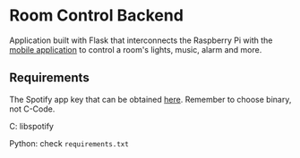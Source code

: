 # Room Control Backend

Application built with Flask that interconnects the Raspberry Pi with the
[mobile application](https://github.com/miguelfrde/roomcontrol) to
control a room's lights, music, alarm and more.

## Requirements

The Spotify app key that can be obtained [here](https://developer.spotify.com/technologies/libspotify/#application-keys).
Remember to choose binary, not C-Code.

C: libspotify

Python: check `requirements.txt`
